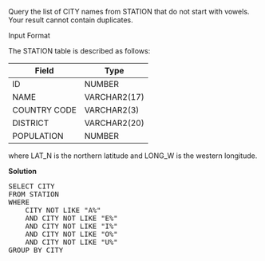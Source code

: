 Query the list of CITY names from STATION that do not start with vowels. Your result cannot contain duplicates.

Input Format

The STATION table is described as follows:

<table>
<thead>
<tr>
<th>Field</th>
<th>Type</th>
</tr>
</thead>
<tbody>
<tr>
<td>ID</td>
<td>NUMBER</td>
</tr>
<tr>
<td>NAME</td>
<td>VARCHAR2(17)</td>
</tr>
<tr>
<td>COUNTRY CODE</td>
<td>VARCHAR2(3)</td>
</tr>
<tr>
<td>DISTRICT</td>
<td>VARCHAR2(20)</td>
</tr>
<tr>
<td>POPULATION</td>
<td>NUMBER</td>
</tr>
</tbody>
</table>

where LAT_N is the northern latitude and LONG_W is the western longitude.

<p><strong>Solution</strong></p>

<pre>
SELECT CITY
FROM STATION
WHERE
    CITY NOT LIKE "A%"
    AND CITY NOT LIKE "E%"
    AND CITY NOT LIKE "I%"
    AND CITY NOT LIKE "O%"
    AND CITY NOT LIKE "U%"
GROUP BY CITY</pre>


